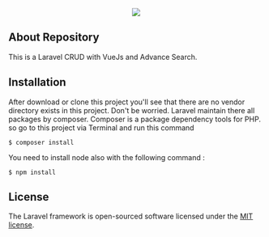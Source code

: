 <p align="center"><img src="https://laravel.com/assets/img/components/logo-laravel.svg"></p>

## About Repository

This is a Laravel CRUD with VueJs and Advance Search.

## Installation

After download or clone this project you'll see that there are no vendor directory exists in this project. Don't be worried. Laravel maintain there all packages by composer. Composer is a package dependency tools for PHP. so go to this project via Terminal and run this command

```
$ composer install
```

You need to install node also with the following command :

```
$ npm install
```
## License

The Laravel framework is open-sourced software licensed under the [MIT license](http://opensource.org/licenses/MIT).
